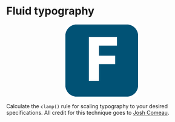 # Fluid typography

<p align="center">
  <img src="/public/logo192.png">
</p>

Calculate the `clamp()` rule for scaling typography to your desired specifications.
All credit for this technique goes to [Josh Comeau](joshwcomeau.com/).